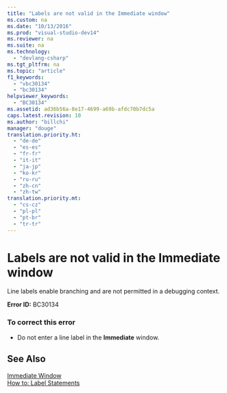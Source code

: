 ```yaml
---
title: "Labels are not valid in the Immediate window"
ms.custom: na
ms.date: "10/13/2016"
ms.prod: "visual-studio-dev14"
ms.reviewer: na
ms.suite: na
ms.technology: 
  - "devlang-csharp"
ms.tgt_pltfrm: na
ms.topic: "article"
f1_keywords: 
  - "vbc30134"
  - "bc30134"
helpviewer_keywords: 
  - "BC30134"
ms.assetid: ad36b56a-8e17-4699-a69b-afdc70b7dc5a
caps.latest.revision: 10
ms.author: "billchi"
manager: "douge"
translation.priority.ht: 
  - "de-de"
  - "es-es"
  - "fr-fr"
  - "it-it"
  - "ja-jp"
  - "ko-kr"
  - "ru-ru"
  - "zh-cn"
  - "zh-tw"
translation.priority.mt: 
  - "cs-cz"
  - "pl-pl"
  - "pt-br"
  - "tr-tr"
---
```

# Labels are not valid in the Immediate window
Line labels enable branching and are not permitted in a debugging context.  
  
 **Error ID:** BC30134  
  
### To correct this error  
  
-   Do not enter a line label in the **Immediate** window.  
  
## See Also  
 [Immediate Window](../reference/immediate-window.md)   
 [How to: Label Statements](../Topic/How%20to:%20Label%20Statements%20\(Visual%20Basic\).md)